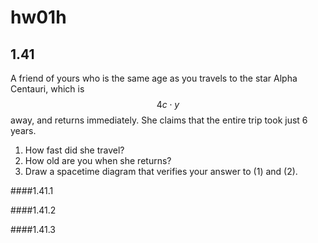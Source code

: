 # **hw01h**

## 1.41
A friend of yours who is the same age as you travels to the star Alpha Centauri, which is $$4c\cdot{y}$$ away, and returns immediately.  She claims that the entire trip took just 6 years.  
1. How fast did she travel?  
2. How old are you when she returns?  
3. Draw a spacetime diagram that verifies your answer to (1) and (2).

####1.41.1

####1.41.2

####1.41.3